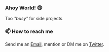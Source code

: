 ### Ahoy World! :sunglasses:

Too _"busy"_ for side projects.

### 📫 How to reach me

Send me an [Email](mailto:earl.lapus@gmail.com), mention or DM me on [Twitter](https://twitter.com/bleepster).

<!--
**bleepster/bleepster** is a ✨ _special_ ✨ repository because its `README.md` (this file) appears on your GitHub profile.

Here are some ideas to get you started:

- 🔭 I’m currently working on ...
- 🌱 I’m currently learning ...
- 👯 I’m looking to collaborate on ...
- 🤔 I’m looking for help with ...
- 💬 Ask me about ...
- 📫 How to reach me: ...
- 😄 Pronouns: ...
- ⚡ Fun fact: ...
-->

